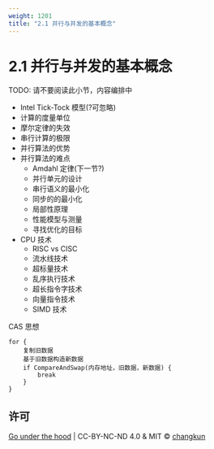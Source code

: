 ```yaml
---
weight: 1201
title: "2.1 并行与并发的基本概念"
---
```


# 2.1 并行与并发的基本概念

TODO: 请不要阅读此小节，内容编排中

- Intel Tick-Tock 模型(?可忽略)
- 计算的度量单位
- 摩尔定律的失效
- 串行计算的极限
- 并行算法的优势
- 并行算法的难点
  - Amdahl 定律(下一节?)
  - 并行单元的设计
  - 串行语义的最小化
  - 同步的的最小化
  - 局部性原理
  - 性能模型与测量
  - 寻找优化的目标
- CPU 技术
  - RISC vs CISC
  - 流水线技术
  - 超标量技术
  - 乱序执行技术
  - 超长指令字技术
  - 向量指令技术
  - SIMD 技术

CAS 思想

```
for {
	复制旧数据
	基于旧数据构造新数据
	if CompareAndSwap(内存地址，旧数据，新数据) {
		break
	}
}
```

## 许可

[Go under the hood](https://github.com/golang-design/under-the-hood) | CC-BY-NC-ND 4.0 & MIT &copy; [changkun](https://changkun.de)
